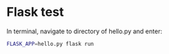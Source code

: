 # Flask test

In terminal, navigate to directory of hello.py and enter:
```bash
FLASK_APP=hello.py flask run
```

